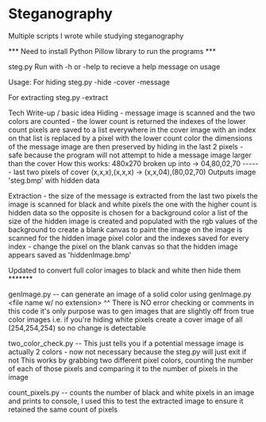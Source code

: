 # Steganography
Multiple scripts I wrote while studying steganography 

*** Need to install Python Pillow library to run the programs *** 

steg.py
Run with -h or -help to recieve a help message on usage

Usage:
For hiding 
steg.py -hide -cover <cover image> -message <message image>

For extracting
steg.py -extract <image>

Tech Write-up / basic idea
Hiding - message image is scanned and the two colors are counted - the lower count is returned
the indexes of the lower count pixels are saved to a list
everywhere in the cover image with an index on that list is replaced by a pixel with the lower count color
the dimensions of the message image are then preserved by hiding in the last 2 pixels - safe because the program will not attempt to hide a message image larger than the cover
How this works:
480x270 broken up into -> 04,80,02,70   ------ last two pixels of cover (x,x,x),(x,x,x) -> (x,x,04),(80,02,70)
Outputs image 'steg.bmp' with hidden data

Extraction - the size of the message is extracted from the last two pixels 
the image is scanned for black and white pixels the one with the higher count is hidden data so the opposite is chosen for a background color
a list of the size of the hidden image is created and populated with the rgb values of the background to create a blank canvas to paint the image on
the image is scanned for the hidden image pixel color and the indexes saved
for every index - change the pixel on the blank canvas so that the hidden image appears
saved as 'hiddenImage.bmp'
  
Updated to convert full color images to black and white then hide them *******
  
  
  
genImage.py -- can generate an image of a solid color using genImage.py <red value> <green value> <blue value> <file name w/ no extension>
^^ There is NO error checking or comments in this code it's only purpose was to gen images that are slightly off from true color images
i.e. if you're hiding white pixels create a cover image of all (254,254,254) so no change is detectable 


two_color_check.py  -- This just tells you if a potential message image is actually 2 colors - now not necessary because the steg.py will just exit if not
This works by grabbing two different pixel colors, counting the number of each of those pixels and comparing it to the number of pixels in the image


count_pixels.py  -- counts the number of black and white pixels in an image and prints to console, I used this to test the extracted image to ensure it retained the same count of pixels
